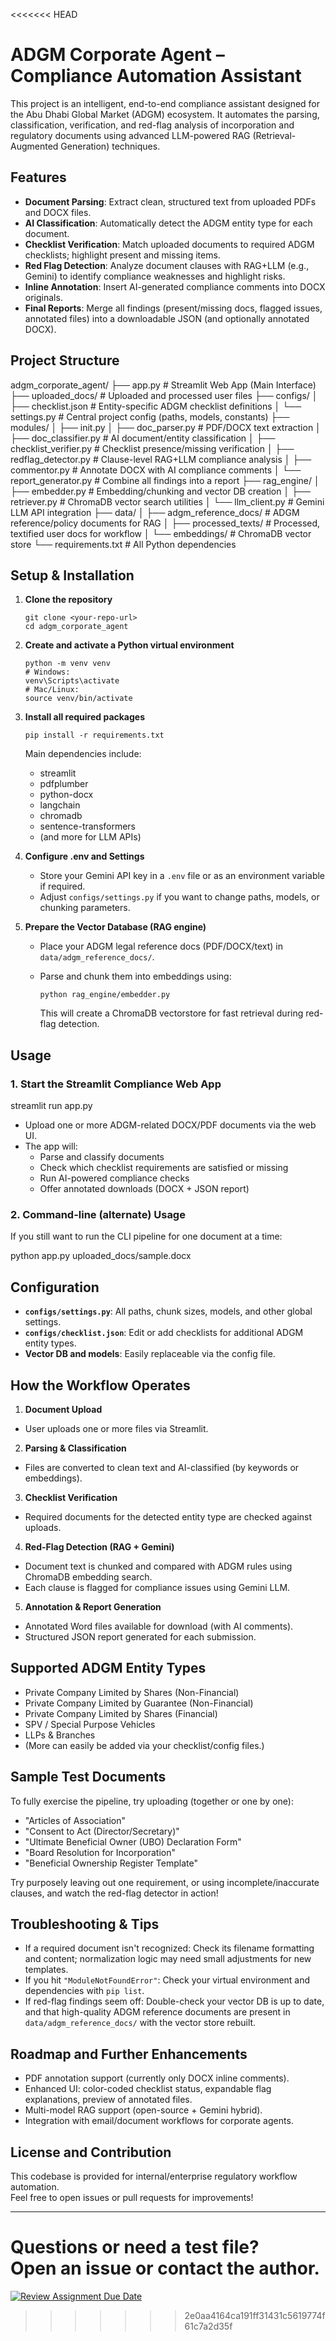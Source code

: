 <<<<<<< HEAD
# ADGM Corporate Agent – Compliance Automation Assistant

This project is an intelligent, end-to-end compliance assistant designed for the Abu Dhabi Global Market (ADGM) ecosystem. It automates the parsing, classification, verification, and red-flag analysis of incorporation and regulatory documents using advanced LLM-powered RAG (Retrieval-Augmented Generation) techniques.

## Features

- **Document Parsing**: Extract clean, structured text from uploaded PDFs and DOCX files.
- **AI Classification**: Automatically detect the ADGM entity type for each document.
- **Checklist Verification**: Match uploaded documents to required ADGM checklists; highlight present and missing items.
- **Red Flag Detection**: Analyze document clauses with RAG+LLM (e.g., Gemini) to identify compliance weaknesses and highlight risks.
- **Inline Annotation**: Insert AI-generated compliance comments into DOCX originals.
- **Final Reports**: Merge all findings (present/missing docs, flagged issues, annotated files) into a downloadable JSON (and optionally annotated DOCX).

## Project Structure

adgm_corporate_agent/
├── app.py # Streamlit Web App (Main Interface)
├── uploaded_docs/ # Uploaded and processed user files
├── configs/
│ ├── checklist.json # Entity-specific ADGM checklist definitions
│ └── settings.py # Central project config (paths, models, constants)
├── modules/
│ ├── init.py
│ ├── doc_parser.py # PDF/DOCX text extraction
│ ├── doc_classifier.py # AI document/entity classification
│ ├── checklist_verifier.py # Checklist presence/missing verification
│ ├── redflag_detector.py # Clause-level RAG+LLM compliance analysis
│ ├── commentor.py # Annotate DOCX with AI compliance comments
│ └── report_generator.py # Combine all findings into a report
├── rag_engine/
│ ├── embedder.py # Embedding/chunking and vector DB creation
│ ├── retriever.py # ChromaDB vector search utilities
│ └── llm_client.py # Gemini LLM API integration
├── data/
│ ├── adgm_reference_docs/ # ADGM reference/policy documents for RAG
│ ├── processed_texts/ # Processed, textified user docs for workflow
│ └── embeddings/ # ChromaDB vector store
└── requirements.txt # All Python dependencies


## Setup & Installation

1. **Clone the repository**

    ```
    git clone <your-repo-url>
    cd adgm_corporate_agent
    ```

2. **Create and activate a Python virtual environment**

    ```
    python -m venv venv
    # Windows:
    venv\Scripts\activate
    # Mac/Linux:
    source venv/bin/activate
    ```

3. **Install all required packages**

    ```
    pip install -r requirements.txt
    ```
    Main dependencies include:
    - streamlit
    - pdfplumber
    - python-docx
    - langchain
    - chromadb
    - sentence-transformers
    - (and more for LLM APIs)

4. **Configure .env and Settings**

    - Store your Gemini API key in a `.env` file or as an environment variable if required.
    - Adjust `configs/settings.py` if you want to change paths, models, or chunking parameters.

5. **Prepare the Vector Database (RAG engine)**

    - Place your ADGM legal reference docs (PDF/DOCX/text) in `data/adgm_reference_docs/`.
    - Parse and chunk them into embeddings using:

      ```
      python rag_engine/embedder.py
      ```
      This will create a ChromaDB vectorstore for fast retrieval during red-flag detection.

## Usage

### 1. **Start the Streamlit Compliance Web App**

streamlit run app.py


- Upload one or more ADGM-related DOCX/PDF documents via the web UI.
- The app will:
  - Parse and classify documents
  - Check which checklist requirements are satisfied or missing
  - Run AI-powered compliance checks
  - Offer annotated downloads (DOCX + JSON report)

### 2. **Command-line (alternate) Usage**

If you still want to run the CLI pipeline for one document at a time:

python app.py uploaded_docs/sample.docx


## Configuration

- **`configs/settings.py`**: All paths, chunk sizes, models, and other global settings.
- **`configs/checklist.json`**: Edit or add checklists for additional ADGM entity types.
- **Vector DB and models**: Easily replaceable via the config file.

## How the Workflow Operates

1. **Document Upload**
 - User uploads one or more files via Streamlit.
2. **Parsing & Classification**
 - Files are converted to clean text and AI-classified (by keywords or embeddings).
3. **Checklist Verification**
 - Required documents for the detected entity type are checked against uploads.
4. **Red-Flag Detection (RAG + Gemini)**
 - Document text is chunked and compared with ADGM rules using ChromaDB embedding search.
 - Each clause is flagged for compliance issues using Gemini LLM.
5. **Annotation & Report Generation**
 - Annotated Word files available for download (with AI comments).
 - Structured JSON report generated for each submission.

## Supported ADGM Entity Types

- Private Company Limited by Shares (Non-Financial)
- Private Company Limited by Guarantee (Non-Financial)
- Private Company Limited by Shares (Financial)
- SPV / Special Purpose Vehicles
- LLPs & Branches
- (More can easily be added via your checklist/config files.)

## Sample Test Documents

To fully exercise the pipeline, try uploading (together or one by one):

- "Articles of Association"
- "Consent to Act (Director/Secretary)"
- "Ultimate Beneficial Owner (UBO) Declaration Form"
- "Board Resolution for Incorporation"
- "Beneficial Ownership Register Template"

Try purposely leaving out one requirement, or using incomplete/inaccurate clauses, and watch the red-flag detector in action!

## Troubleshooting & Tips

- If a required document isn't recognized: Check its filename formatting and content; normalization logic may need small adjustments for new templates.
- If you hit `"ModuleNotFoundError"`: Check your virtual environment and dependencies with `pip list`.
- If red-flag findings seem off: Double-check your vector DB is up to date, and that high-quality ADGM reference documents are present in `data/adgm_reference_docs/` with the vector store rebuilt.

## Roadmap and Further Enhancements

- PDF annotation support (currently only DOCX inline comments).
- Enhanced UI: color-coded checklist status, expandable flag explanations, preview of annotated files.
- Multi-model RAG support (open-source + Gemini hybrid).
- Integration with email/document workflows for corporate agents.

## License and Contribution

This codebase is provided for internal/enterprise regulatory workflow automation.  
Feel free to open issues or pull requests for improvements!

---

**Questions or need a test file?**  
Open an issue or contact the author.
=======
[![Review Assignment Due Date](https://classroom.github.com/assets/deadline-readme-button-22041afd0340ce965d47ae6ef1cefeee28c7c493a6346c4f15d667ab976d596c.svg)](https://classroom.github.com/a/vgbm4cZ0)
>>>>>>> 2e0aa4164ca191ff31431c5619774f61c7a2d35f
